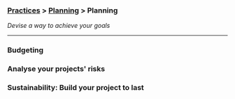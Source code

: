 ### [Practices](../../practices.html) > [Planning](../../practices.html#plan) > Planning 

_Devise a way to achieve your goals_

____

### Budgeting

### Analyse your projects&#39; risks

### Sustainability: Build your project to last

</div></div><!-- dirty trick. close parent container and row--> 































































































































<div class="container-fluid">
<div class="row">
<div class="carousel">





























































































































</div>
<br>
</div>
</div>



















































































































































































































<div class="container-fluid">
<div class="row">
<br>
<div class="carousel">

















































































































































































































</div>
</div>
</div>
<div class="container"><!-- dirty trick. reopen parent container -->
<div class="row">
</div><!--- group row -->
</div><!--- group container -->
<div class="container"><div class="row"><!-- dirty trick. reopen parent container and row -->